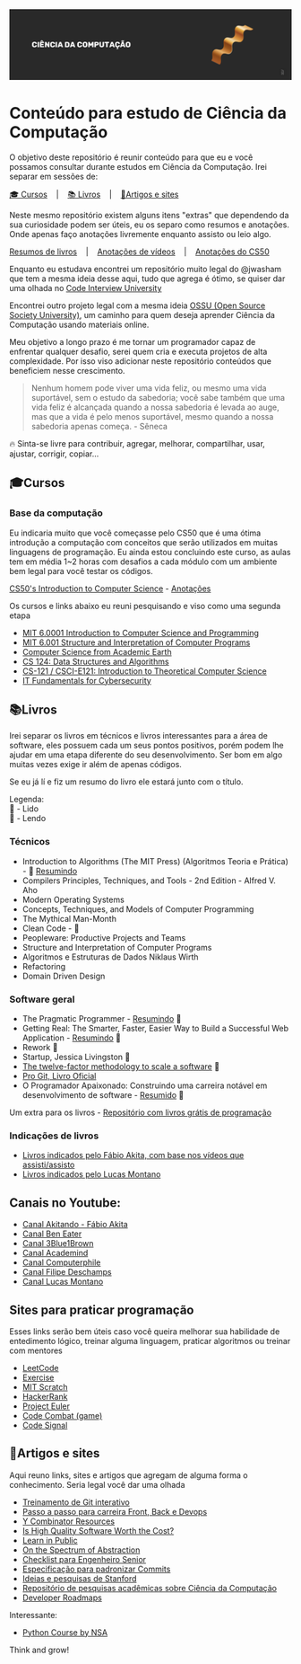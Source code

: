 <img alt="CS - iaurg" src="./header-iaurg.png" />

# Conteúdo para estudo de Ciência da Computação

O objetivo deste repositório é reunir conteúdo para que eu e você possamos consultar durante estudos em Ciência da Computação. Irei separar em sessões de:

<p align="left">
  <a href="#cursos">🎓 Cursos</a>
  &nbsp;&nbsp;&nbsp;|&nbsp;&nbsp;&nbsp;
  <a href="#livros">📚 Livros</a>
  &nbsp;&nbsp;&nbsp;|&nbsp;&nbsp;&nbsp;
  <a href="#artigos-e-sites">📝Artigos e sites</a>
</p>

Neste mesmo repositório existem alguns itens "extras" que dependendo da sua curiosidade podem ser úteis, eu os separo como resumos e anotações. Onde apenas faço anotações livremente enquanto assisto ou leio algo.

<p align="left">
  <a href="/resumes">Resumos de livros</a>
  &nbsp;&nbsp;&nbsp;|&nbsp;&nbsp;&nbsp;
  <a href="/akita-videos">Anotações de vídeos</a>
  &nbsp;&nbsp;&nbsp;|&nbsp;&nbsp;&nbsp;
  <a href="/cs50">Anotações do CS50</a>
</p>

Enquanto eu estudava encontrei um repositório muito legal do @jwasham que tem a mesma ideia desse aqui, tudo que agrega é ótimo, se quiser dar uma olhada no [Code Interview University](https://github.com/jwasham/coding-interview-university)

Encontrei outro projeto legal com a mesma ideia [OSSU (Open Source Society University)](https://github.com/ossu/computer-science), um caminho para quem deseja aprender Ciência da Computação usando materiais online.

Meu objetivo a longo prazo é me tornar um programador capaz de enfrentar qualquer desafio, serei quem cria e executa projetos de alta complexidade. Por isso viso adicionar neste repositório conteúdos que beneficiem nesse crescimento.

> Nenhum homem pode viver uma vida feliz, ou mesmo uma vida suportável, sem o estudo da sabedoria; você sabe também que uma vida feliz é alcançada quando a nossa sabedoria é levada ao auge, mas que a vida é pelo menos suportável, mesmo quando a nossa sabedoria apenas começa. - Sêneca

🔥 Sinta-se livre para contribuir, agregar, melhorar, compartilhar, usar, ajustar, corrigir, copiar...

## 🎓Cursos

### Base da computação

Eu indicaria muito que você começasse pelo CS50 que é uma ótima introdução a computação com conceitos que serão utilizados em muitas linguagens de programação. Eu ainda estou concluindo este curso, as aulas tem em média 1~2 horas com desafios a cada módulo com um ambiente bem legal para você testar os códigos.

[CS50's Introduction to Computer Science](https://www.edx.org/course/cs50s-introduction-computer-science-harvardx-cs50x) - [Anotações](./cs50)

Os cursos e links abaixo eu reuni pesquisando e viso como uma segunda etapa

- [MIT 6.0001 Introduction to Computer Science and Programming](https://www.youtube.com/watch?v=nykOeWgQcHM&list=PLUl4u3cNGP63WbdFxL8giv4yhgdMGaZNA)
- [MIT 6.001 Structure and Interpretation of Computer Programs](https://www.youtube.com/watch?v=-J_xL4IGhJA&list=PLE18841CABEA24090)
- [Computer Science from Academic Earth](https://academicearth.org/computer-science/)
- [CS 124: Data Structures and Algorithms](http://matterhorn.dce.harvard.edu/engage/ui/index.html#/2020/02/21462)
- [CS-121 / CSCI-E121: Introduction to Theoretical Computer Science](https://cs121.boazbarak.org/schedule/)
- [IT Fundamentals for Cybersecurity](https://www.coursera.org/specializations/it-fundamentals-cybersecurity)

## 📚Livros

Irei separar os livros em técnicos e livros interessantes para a área de software, eles possuem cada um seus pontos positivos, porém podem lhe ajudar em uma etapa diferente do seu desenvolvimento. Ser bom em algo muitas vezes exige ir além de apenas códigos.

Se eu já lí e fiz um resumo do livro ele estará junto com o título.

Legenda:
<br>
📙 - Lido
<br>
📖 - Lendo

### Técnicos

- Introduction to Algorithms (The MIT Press) (Algoritmos Teoria e Prática) - 📖 [Resumindo](./resumes/algoritmos-teoria-e-pratica/resumo.md)
- Compilers Principles, Techniques, and Tools - 2nd Edition - Alfred V. Aho
- Modern Operating Systems
- Concepts, Techniques, and Models of Computer Programming
- The Mythical Man-Month
- Clean Code - 📖
- Peopleware: Productive Projects and Teams
- Structure and Interpretation of Computer Programs
- Algoritmos e Estruturas de Dados Niklaus Wirth
- Refactoring
- Domain Driven Design

### Software geral

- The Pragmatic Programmer - [Resumindo](./resumes/the-pragmatic-programmer/resumo-the-pragmatic-programmer.md) 📙
- Getting Real: The Smarter, Faster, Easier Way to Build a Successful Web Application - [Resumindo](./resumes/getting-real/resumo-getting-real.md) 📙
- Rework 📙
- Startup, Jessica Livingston 📙
- [The twelve-factor methodology to scale a software](https://12factor.net) 📙
- [Pro Git, Livro Oficial](https://git-scm.com/book/pt-br/v2)
- O Programador Apaixonado: Construindo uma carreira notável em desenvolvimento de software - [Resumido](./resumes/programador-apaixonado/resumo-programador-apaixonado.md) 📙

Um extra para os livros - [Repositório com livros grátis de programação](https://github.com/EbookFoundation/free-programming-books)

### Indicações de livros

- [Livros indicados pelo Fábio Akita, com base nos vídeos que assisti/assisto](https://amzn.to/38I6jR3)
- [Livros indicados pelo Lucas Montano](https://amzn.to/3eVK5Od)

## Canais no Youtube:

- [Canal Akitando - Fábio Akita](https://www.youtube.com/user/AkitaOnRails)
- [Canal Ben Eater](https://www.youtube.com/user/eaterbc)
- [Canal 3Blue1Brown](https://www.youtube.com/channel/UCYO_jab_esuFRV4b17AJtAw)
- [Canal Academind](https://www.youtube.com/channel/UCSJbGtTlrDami-tDGPUV9-w)
- [Canal Computerphile](https://www.youtube.com/user/Computerphile)
- [Canal Filipe Deschamps](https://www.youtube.com/channel/UCU5JicSrEM5A63jkJ2QvGYw)
- [Canal Lucas Montano](https://www.youtube.com/channel/UCyHOBY6IDZF9zOKJPou2Rgg)

## Sites para praticar programação

Esses links serão bem úteis caso você queira melhorar sua habilidade de entedimento lógico, treinar alguma linguagem, praticar algoritmos ou treinar com mentores

- [LeetCode](https://leetcode.com)
- [Exercise](https://exercism.io/)
- [MIT Scratch](https://scratch.mit.edu)
- [HackerRank](https://www.hackerrank.com)
- [Project Euler](https://projecteuler.net/)
- [Code Combat (game)](https://br.codecombat.com/)
- [Code Signal](https://codesignal.com/)

## 📝Artigos e sites

Aqui reuno links, sites e artigos que agregam de alguma forma o conhecimento. Seria legal você dar uma olhada

- [Treinamento de Git interativo](https://learngitbranching.js.org/)
- [Passo a passo para carreira Front, Back e Devops](https://roadmap.sh/)
- [Y Combinator Resources](https://www.ycombinator.com/resources/)
- [Is High Quality Software Worth the Cost?](https://martinfowler.com/articles/is-quality-worth-cost.html)
- [Learn in Public](https://www.swyx.io/writing/learn-in-public/)
- [On the Spectrum of Abstraction](https://gist.github.com/markerikson/02d5846040a1bf4a02147990df3c3599)
- [Checklist para Engenheiro Senior](https://littleblah.com/post/2019-09-01-senior-engineer-checklist/)
- [Especificação para padronizar Commits](https://www.conventionalcommits.org/pt-br/v1.0.0-beta.4/)
- [Ideias e pesquisas de Stanford](https://ecorner.stanford.edu)
- [Repositório de pesquisas acadêmicas sobre Ciência da Computação](https://arxiv.org/corr)
- [Developer Roadmaps](https://roadmap.sh/)

Interessante:

- [Python Course by NSA](https://nsa.sfo2.digitaloceanspaces.com/comp3321.pdf)

Think and grow!
